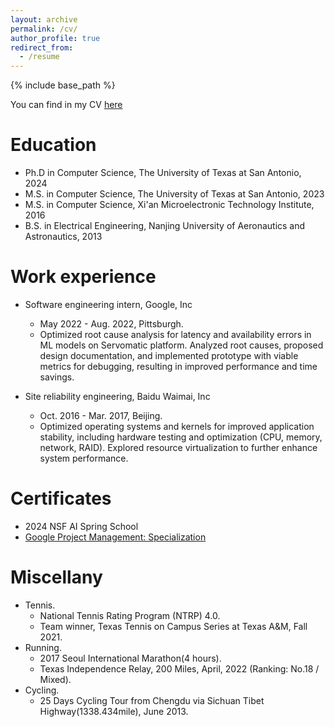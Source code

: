 ```yaml
---
layout: archive
permalink: /cv/
author_profile: true
redirect_from:
  - /resume
---
```


{% include base_path %}

You can find in my CV [here](https://pengkang12.github.io/files/CV_PK.pdf)

Education
======
* Ph.D in Computer Science, The University of Texas at San Antonio, 2024
* M.S. in Computer Science, The University of Texas at San Antonio, 2023
* M.S. in Computer Science, Xi'an Microelectronic Technology Institute, 2016
* B.S. in Electrical Engineering, Nanjing University of Aeronautics and Astronautics, 2013

Work experience
======
* Software engineering intern, Google, Inc
  * May 2022 - Aug. 2022, Pittsburgh.
  * Optimized root cause analysis for latency and availability errors in ML models on Servomatic platform. Analyzed root causes, proposed design documentation, and implemented prototype with viable metrics for debugging, resulting in improved performance and time savings.

* Site reliability engineering, Baidu Waimai, Inc 
  * Oct. 2016 - Mar. 2017, Beijing.
  * Optimized operating systems and kernels for improved application stability, including hardware testing and optimization (CPU, memory, network, RAID). Explored resource virtualization to further enhance system performance.

Certificates
======
* 2024 NSF AI Spring School
* [Google Project Management: Specialization](https://www.coursera.org/account/accomplishments/specialization/certificate/YXUT36HK2MTF)


Miscellany
======
* Tennis. 
	* National Tennis Rating Program (NTRP) 4.0. 
	* Team winner, Texas Tennis on Campus Series at Texas A&M, Fall 2021.
* Running. 
	* 2017 Seoul International Marathon(4 hours).
	* Texas Independence Relay, 200 Miles, April, 2022 (Ranking: No.18 / Mixed).
* Cycling. 
	* 25 Days Cycling Tour from Chengdu via Sichuan Tibet Highway(1338.434mile), June 2013. 
